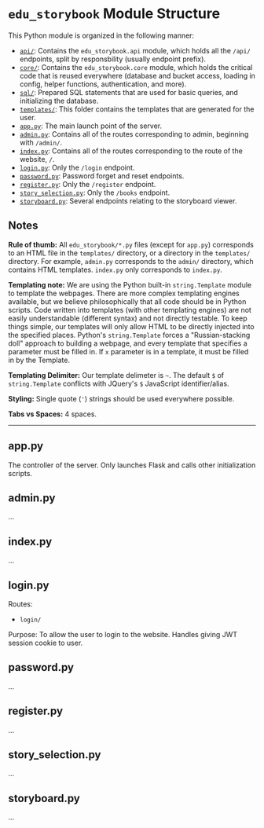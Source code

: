 # `edu_storybook` Module Structure

This Python module is organized in the following manner:

 - [`api/`](api/README.md): Contains the `edu_storybook.api` module, which holds all the `/api/` endpoints, split by responsbility (usually endpoint prefix).
 - [`core/`](core/README.md): Contains the `edu_storybook.core` module, which holds the critical code that is reused everywhere (database and bucket access, loading in config, helper functions, authentication, and more).
 - [`sql/`](sql/): Prepared SQL statements that are used for basic queries, and initializing the database.
 - [`templates/`](templates/): This folder contains the templates that are generated for the user.
 - [`app.py`](#apppy): The main launch point of the server.
 - [`admin.py`](#adminpy): Contains all of the routes corresponding to admin, beginning with `/admin/`.
 - [`index.py`](#indexpy): Contains all of the routes corresponding to the route of the website, `/`. 
 - [`login.py`](#loginpy): Only the `/login` endpoint.
 - [`password.py`](#passwordpy): Password forget and reset endpoints.
 - [`register.py`](#registerpy): Only the `/register` endpoint.
 - [`story_selection.py`](#storyselectionpy): Only the `/books` endpoint.
 - [`storyboard.py`](#storyboardpy): Several endpoints relating to the storyboard viewer.

## Notes

**Rule of thumb:** All `edu_storybook/*.py` files (except for `app.py`) corresponds to an HTML file in the `templates/` directory, or a directory in the `templates/` directory. For example, `admin.py` corresponds to the `admin/` directory, which contains HTML templates. `index.py` only corresponds to `index.py`.

**Templating note:** We are using the Python built-in `string.Template` module to template the webpages. There are more complex templating engines available, but we believe philosophically that all code should be in Python scripts. Code written into templates (with other templating engines) are not easily understandable (different syntax) and not directly testable. To keep things simple, our templates will only allow HTML to be directly injected into the specified places. Python's `string.Template` forces a "Russian-stacking doll" approach to building a webpage, and every template that specifies a parameter must be filled in. If `x` parameter is in a template, it must be filled in by the Template.

**Templating Delimiter:** Our template delimeter is `~`. The default `$` of `string.Template` conflicts with JQuery's `$` JavaScript identifier/alias.

**Styling:** Single quote (`'`) strings should be used everywhere possible.

**Tabs vs Spaces:** 4 spaces.

---

## app.py

The controller of the server. Only launches Flask and calls other initialization scripts.

## admin.py

...

## index.py

...

## login.py

Routes: 
 - `login/`

Purpose: To allow the user to login to the website. Handles giving JWT session cookie to user.

## password.py

...

## register.py

...

## story_selection.py

...

## storyboard.py

...

